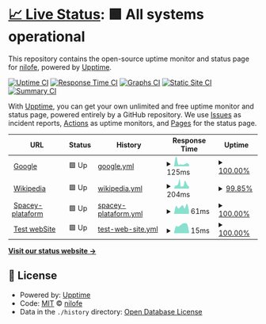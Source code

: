# [📈 Live Status](https://nilofe.github.io/upptime): <!--live status--> **🟩 All systems operational**

This repository contains the open-source uptime monitor and status page for [nilofe](https://nilofe.github.io/upptime), powered by [Upptime](https://github.com/upptime/upptime).

[![Uptime CI](https://github.com/nilofe/upptime/workflows/Uptime%20CI/badge.svg)](https://github.com/nilofe/upptime/actions?query=workflow%3A%22Uptime+CI%22)
[![Response Time CI](https://github.com/nilofe/upptime/workflows/Response%20Time%20CI/badge.svg)](https://github.com/nilofe/upptime/actions?query=workflow%3A%22Response+Time+CI%22)
[![Graphs CI](https://github.com/nilofe/upptime/workflows/Graphs%20CI/badge.svg)](https://github.com/nilofe/upptime/actions?query=workflow%3A%22Graphs+CI%22)
[![Static Site CI](https://github.com/nilofe/upptime/workflows/Static%20Site%20CI/badge.svg)](https://github.com/nilofe/upptime/actions?query=workflow%3A%22Static+Site+CI%22)
[![Summary CI](https://github.com/nilofe/upptime/workflows/Summary%20CI/badge.svg)](https://github.com/nilofe/upptime/actions?query=workflow%3A%22Summary+CI%22)

With [Upptime](https://upptime.js.org), you can get your own unlimited and free uptime monitor and status page, powered entirely by a GitHub repository. We use [Issues](https://github.com/nilofe/upptime/issues) as incident reports, [Actions](https://github.com/nilofe/upptime/actions) as uptime monitors, and [Pages](https://nilofe.github.io/upptime) for the status page.

<!--start: status pages-->
<!-- This summary is generated by Upptime (https://github.com/upptime/upptime) -->
<!-- Do not edit this manually, your changes will be overwritten -->
<!-- prettier-ignore -->
| URL | Status | History | Response Time | Uptime |
| --- | ------ | ------- | ------------- | ------ |
| <img alt="" src="https://favicons.githubusercontent.com/www.google.com" height="13"> [Google](https://www.google.com) | 🟩 Up | [google.yml](https://github.com/nilofe/upptime/commits/HEAD/history/google.yml) | <details><summary><img alt="Response time graph" src="./graphs/google/response-time-week.png" height="20"> 125ms</summary><br><a href="https://nilofe.github.io/upptime/history/google"><img alt="Response time 94" src="https://img.shields.io/endpoint?url=https%3A%2F%2Fraw.githubusercontent.com%2Fnilofe%2Fupptime%2FHEAD%2Fapi%2Fgoogle%2Fresponse-time.json"></a><br><a href="https://nilofe.github.io/upptime/history/google"><img alt="24-hour response time 82" src="https://img.shields.io/endpoint?url=https%3A%2F%2Fraw.githubusercontent.com%2Fnilofe%2Fupptime%2FHEAD%2Fapi%2Fgoogle%2Fresponse-time-day.json"></a><br><a href="https://nilofe.github.io/upptime/history/google"><img alt="7-day response time 125" src="https://img.shields.io/endpoint?url=https%3A%2F%2Fraw.githubusercontent.com%2Fnilofe%2Fupptime%2FHEAD%2Fapi%2Fgoogle%2Fresponse-time-week.json"></a><br><a href="https://nilofe.github.io/upptime/history/google"><img alt="30-day response time 105" src="https://img.shields.io/endpoint?url=https%3A%2F%2Fraw.githubusercontent.com%2Fnilofe%2Fupptime%2FHEAD%2Fapi%2Fgoogle%2Fresponse-time-month.json"></a><br><a href="https://nilofe.github.io/upptime/history/google"><img alt="1-year response time 94" src="https://img.shields.io/endpoint?url=https%3A%2F%2Fraw.githubusercontent.com%2Fnilofe%2Fupptime%2FHEAD%2Fapi%2Fgoogle%2Fresponse-time-year.json"></a></details> | <details><summary><a href="https://nilofe.github.io/upptime/history/google">100.00%</a></summary><a href="https://nilofe.github.io/upptime/history/google"><img alt="All-time uptime 100.00%" src="https://img.shields.io/endpoint?url=https%3A%2F%2Fraw.githubusercontent.com%2Fnilofe%2Fupptime%2FHEAD%2Fapi%2Fgoogle%2Fuptime.json"></a><br><a href="https://nilofe.github.io/upptime/history/google"><img alt="24-hour uptime 100.00%" src="https://img.shields.io/endpoint?url=https%3A%2F%2Fraw.githubusercontent.com%2Fnilofe%2Fupptime%2FHEAD%2Fapi%2Fgoogle%2Fuptime-day.json"></a><br><a href="https://nilofe.github.io/upptime/history/google"><img alt="7-day uptime 100.00%" src="https://img.shields.io/endpoint?url=https%3A%2F%2Fraw.githubusercontent.com%2Fnilofe%2Fupptime%2FHEAD%2Fapi%2Fgoogle%2Fuptime-week.json"></a><br><a href="https://nilofe.github.io/upptime/history/google"><img alt="30-day uptime 100.00%" src="https://img.shields.io/endpoint?url=https%3A%2F%2Fraw.githubusercontent.com%2Fnilofe%2Fupptime%2FHEAD%2Fapi%2Fgoogle%2Fuptime-month.json"></a><br><a href="https://nilofe.github.io/upptime/history/google"><img alt="1-year uptime 100.00%" src="https://img.shields.io/endpoint?url=https%3A%2F%2Fraw.githubusercontent.com%2Fnilofe%2Fupptime%2FHEAD%2Fapi%2Fgoogle%2Fuptime-year.json"></a></details>
| <img alt="" src="https://favicons.githubusercontent.com/en.wikipedia.org" height="13"> [Wikipedia](https://en.wikipedia.org) | 🟩 Up | [wikipedia.yml](https://github.com/nilofe/upptime/commits/HEAD/history/wikipedia.yml) | <details><summary><img alt="Response time graph" src="./graphs/wikipedia/response-time-week.png" height="20"> 204ms</summary><br><a href="https://nilofe.github.io/upptime/history/wikipedia"><img alt="Response time 214" src="https://img.shields.io/endpoint?url=https%3A%2F%2Fraw.githubusercontent.com%2Fnilofe%2Fupptime%2FHEAD%2Fapi%2Fwikipedia%2Fresponse-time.json"></a><br><a href="https://nilofe.github.io/upptime/history/wikipedia"><img alt="24-hour response time 112" src="https://img.shields.io/endpoint?url=https%3A%2F%2Fraw.githubusercontent.com%2Fnilofe%2Fupptime%2FHEAD%2Fapi%2Fwikipedia%2Fresponse-time-day.json"></a><br><a href="https://nilofe.github.io/upptime/history/wikipedia"><img alt="7-day response time 204" src="https://img.shields.io/endpoint?url=https%3A%2F%2Fraw.githubusercontent.com%2Fnilofe%2Fupptime%2FHEAD%2Fapi%2Fwikipedia%2Fresponse-time-week.json"></a><br><a href="https://nilofe.github.io/upptime/history/wikipedia"><img alt="30-day response time 207" src="https://img.shields.io/endpoint?url=https%3A%2F%2Fraw.githubusercontent.com%2Fnilofe%2Fupptime%2FHEAD%2Fapi%2Fwikipedia%2Fresponse-time-month.json"></a><br><a href="https://nilofe.github.io/upptime/history/wikipedia"><img alt="1-year response time 214" src="https://img.shields.io/endpoint?url=https%3A%2F%2Fraw.githubusercontent.com%2Fnilofe%2Fupptime%2FHEAD%2Fapi%2Fwikipedia%2Fresponse-time-year.json"></a></details> | <details><summary><a href="https://nilofe.github.io/upptime/history/wikipedia">99.85%</a></summary><a href="https://nilofe.github.io/upptime/history/wikipedia"><img alt="All-time uptime 100.00%" src="https://img.shields.io/endpoint?url=https%3A%2F%2Fraw.githubusercontent.com%2Fnilofe%2Fupptime%2FHEAD%2Fapi%2Fwikipedia%2Fuptime.json"></a><br><a href="https://nilofe.github.io/upptime/history/wikipedia"><img alt="24-hour uptime 100.00%" src="https://img.shields.io/endpoint?url=https%3A%2F%2Fraw.githubusercontent.com%2Fnilofe%2Fupptime%2FHEAD%2Fapi%2Fwikipedia%2Fuptime-day.json"></a><br><a href="https://nilofe.github.io/upptime/history/wikipedia"><img alt="7-day uptime 99.85%" src="https://img.shields.io/endpoint?url=https%3A%2F%2Fraw.githubusercontent.com%2Fnilofe%2Fupptime%2FHEAD%2Fapi%2Fwikipedia%2Fuptime-week.json"></a><br><a href="https://nilofe.github.io/upptime/history/wikipedia"><img alt="30-day uptime 99.92%" src="https://img.shields.io/endpoint?url=https%3A%2F%2Fraw.githubusercontent.com%2Fnilofe%2Fupptime%2FHEAD%2Fapi%2Fwikipedia%2Fuptime-month.json"></a><br><a href="https://nilofe.github.io/upptime/history/wikipedia"><img alt="1-year uptime 99.99%" src="https://img.shields.io/endpoint?url=https%3A%2F%2Fraw.githubusercontent.com%2Fnilofe%2Fupptime%2FHEAD%2Fapi%2Fwikipedia%2Fuptime-year.json"></a></details>
| <img alt="" src="https://favicons.githubusercontent.com/nilofe.github.io" height="13"> [Spacey-plataform](https://nilofe.github.io/nilofer.github.io/) | 🟩 Up | [spacey-plataform.yml](https://github.com/nilofe/upptime/commits/HEAD/history/spacey-plataform.yml) | <details><summary><img alt="Response time graph" src="./graphs/spacey-plataform/response-time-week.png" height="20"> 61ms</summary><br><a href="https://nilofe.github.io/upptime/history/spacey-plataform"><img alt="Response time 64" src="https://img.shields.io/endpoint?url=https%3A%2F%2Fraw.githubusercontent.com%2Fnilofe%2Fupptime%2FHEAD%2Fapi%2Fspacey-plataform%2Fresponse-time.json"></a><br><a href="https://nilofe.github.io/upptime/history/spacey-plataform"><img alt="24-hour response time 32" src="https://img.shields.io/endpoint?url=https%3A%2F%2Fraw.githubusercontent.com%2Fnilofe%2Fupptime%2FHEAD%2Fapi%2Fspacey-plataform%2Fresponse-time-day.json"></a><br><a href="https://nilofe.github.io/upptime/history/spacey-plataform"><img alt="7-day response time 61" src="https://img.shields.io/endpoint?url=https%3A%2F%2Fraw.githubusercontent.com%2Fnilofe%2Fupptime%2FHEAD%2Fapi%2Fspacey-plataform%2Fresponse-time-week.json"></a><br><a href="https://nilofe.github.io/upptime/history/spacey-plataform"><img alt="30-day response time 69" src="https://img.shields.io/endpoint?url=https%3A%2F%2Fraw.githubusercontent.com%2Fnilofe%2Fupptime%2FHEAD%2Fapi%2Fspacey-plataform%2Fresponse-time-month.json"></a><br><a href="https://nilofe.github.io/upptime/history/spacey-plataform"><img alt="1-year response time 64" src="https://img.shields.io/endpoint?url=https%3A%2F%2Fraw.githubusercontent.com%2Fnilofe%2Fupptime%2FHEAD%2Fapi%2Fspacey-plataform%2Fresponse-time-year.json"></a></details> | <details><summary><a href="https://nilofe.github.io/upptime/history/spacey-plataform">100.00%</a></summary><a href="https://nilofe.github.io/upptime/history/spacey-plataform"><img alt="All-time uptime 100.00%" src="https://img.shields.io/endpoint?url=https%3A%2F%2Fraw.githubusercontent.com%2Fnilofe%2Fupptime%2FHEAD%2Fapi%2Fspacey-plataform%2Fuptime.json"></a><br><a href="https://nilofe.github.io/upptime/history/spacey-plataform"><img alt="24-hour uptime 100.00%" src="https://img.shields.io/endpoint?url=https%3A%2F%2Fraw.githubusercontent.com%2Fnilofe%2Fupptime%2FHEAD%2Fapi%2Fspacey-plataform%2Fuptime-day.json"></a><br><a href="https://nilofe.github.io/upptime/history/spacey-plataform"><img alt="7-day uptime 100.00%" src="https://img.shields.io/endpoint?url=https%3A%2F%2Fraw.githubusercontent.com%2Fnilofe%2Fupptime%2FHEAD%2Fapi%2Fspacey-plataform%2Fuptime-week.json"></a><br><a href="https://nilofe.github.io/upptime/history/spacey-plataform"><img alt="30-day uptime 100.00%" src="https://img.shields.io/endpoint?url=https%3A%2F%2Fraw.githubusercontent.com%2Fnilofe%2Fupptime%2FHEAD%2Fapi%2Fspacey-plataform%2Fuptime-month.json"></a><br><a href="https://nilofe.github.io/upptime/history/spacey-plataform"><img alt="1-year uptime 100.00%" src="https://img.shields.io/endpoint?url=https%3A%2F%2Fraw.githubusercontent.com%2Fnilofe%2Fupptime%2FHEAD%2Fapi%2Fspacey-plataform%2Fuptime-year.json"></a></details>
| <img alt="" src="https://favicons.githubusercontent.com/nilofe.github.io" height="13"> [Test webSite](https://nilofe.github.io/felipep.web/) | 🟩 Up | [test-web-site.yml](https://github.com/nilofe/upptime/commits/HEAD/history/test-web-site.yml) | <details><summary><img alt="Response time graph" src="./graphs/test-web-site/response-time-week.png" height="20"> 15ms</summary><br><a href="https://nilofe.github.io/upptime/history/test-web-site"><img alt="Response time 23" src="https://img.shields.io/endpoint?url=https%3A%2F%2Fraw.githubusercontent.com%2Fnilofe%2Fupptime%2FHEAD%2Fapi%2Ftest-web-site%2Fresponse-time.json"></a><br><a href="https://nilofe.github.io/upptime/history/test-web-site"><img alt="24-hour response time 3" src="https://img.shields.io/endpoint?url=https%3A%2F%2Fraw.githubusercontent.com%2Fnilofe%2Fupptime%2FHEAD%2Fapi%2Ftest-web-site%2Fresponse-time-day.json"></a><br><a href="https://nilofe.github.io/upptime/history/test-web-site"><img alt="7-day response time 15" src="https://img.shields.io/endpoint?url=https%3A%2F%2Fraw.githubusercontent.com%2Fnilofe%2Fupptime%2FHEAD%2Fapi%2Ftest-web-site%2Fresponse-time-week.json"></a><br><a href="https://nilofe.github.io/upptime/history/test-web-site"><img alt="30-day response time 24" src="https://img.shields.io/endpoint?url=https%3A%2F%2Fraw.githubusercontent.com%2Fnilofe%2Fupptime%2FHEAD%2Fapi%2Ftest-web-site%2Fresponse-time-month.json"></a><br><a href="https://nilofe.github.io/upptime/history/test-web-site"><img alt="1-year response time 23" src="https://img.shields.io/endpoint?url=https%3A%2F%2Fraw.githubusercontent.com%2Fnilofe%2Fupptime%2FHEAD%2Fapi%2Ftest-web-site%2Fresponse-time-year.json"></a></details> | <details><summary><a href="https://nilofe.github.io/upptime/history/test-web-site">100.00%</a></summary><a href="https://nilofe.github.io/upptime/history/test-web-site"><img alt="All-time uptime 100.00%" src="https://img.shields.io/endpoint?url=https%3A%2F%2Fraw.githubusercontent.com%2Fnilofe%2Fupptime%2FHEAD%2Fapi%2Ftest-web-site%2Fuptime.json"></a><br><a href="https://nilofe.github.io/upptime/history/test-web-site"><img alt="24-hour uptime 100.00%" src="https://img.shields.io/endpoint?url=https%3A%2F%2Fraw.githubusercontent.com%2Fnilofe%2Fupptime%2FHEAD%2Fapi%2Ftest-web-site%2Fuptime-day.json"></a><br><a href="https://nilofe.github.io/upptime/history/test-web-site"><img alt="7-day uptime 100.00%" src="https://img.shields.io/endpoint?url=https%3A%2F%2Fraw.githubusercontent.com%2Fnilofe%2Fupptime%2FHEAD%2Fapi%2Ftest-web-site%2Fuptime-week.json"></a><br><a href="https://nilofe.github.io/upptime/history/test-web-site"><img alt="30-day uptime 100.00%" src="https://img.shields.io/endpoint?url=https%3A%2F%2Fraw.githubusercontent.com%2Fnilofe%2Fupptime%2FHEAD%2Fapi%2Ftest-web-site%2Fuptime-month.json"></a><br><a href="https://nilofe.github.io/upptime/history/test-web-site"><img alt="1-year uptime 100.00%" src="https://img.shields.io/endpoint?url=https%3A%2F%2Fraw.githubusercontent.com%2Fnilofe%2Fupptime%2FHEAD%2Fapi%2Ftest-web-site%2Fuptime-year.json"></a></details>

<!--end: status pages-->

[**Visit our status website →**](https://nilofe.github.io/upptime)

## 📄 License

- Powered by: [Upptime](https://github.com/upptime/upptime)
- Code: [MIT](./LICENSE) © [nilofe](https://nilofe.github.io/upptime)
- Data in the `./history` directory: [Open Database License](https://opendatacommons.org/licenses/odbl/1-0/)
